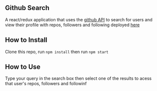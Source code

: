 ## Github Search
A react/redux application that uses the [github API](https://developer.github.com/v3/) to search for users and view their profile with repos, followers and following deployed [here](https://githubsearch.herokuapp.com/)

## How to Install
Clone this repo, run ``npm install`` then run ``npm start``

## How to Use 
Type your query in the search box then select one of the results to acess that user's repos, followers and followinf
